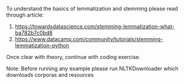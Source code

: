 To understand the basics of lemmatization and stemming please read through article:
  1. https://towardsdatascience.com/stemming-lemmatization-what-ba782b7c0bd8
  2. https://www.datacamp.com/community/tutorials/stemming-lemmatization-python

Once clear with theory, continue with coding exercise.

Note: Before running any example please run NLTKDownloader
      which downloads corporas and resources



